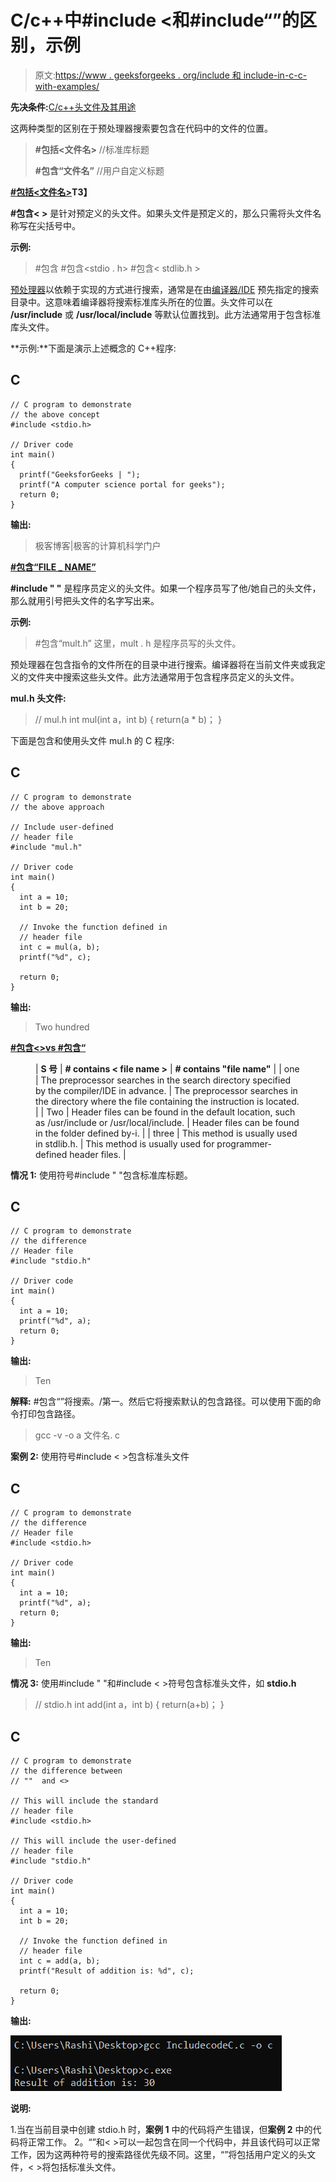 # C/c++中#include <和#include“”的区别，示例

> 原文:[https://www . geeksforgeeks . org/include 和 include-in-c-c-with-examples/](https://www.geeksforgeeks.org/difference-between-include-and-include-in-c-c-with-examples/)

**先决条件:**[C/c++头文件及其用途](https://www.geeksforgeeks.org/header-files-in-c-cpp-and-its-uses/)

这两种类型的区别在于预处理器搜索要包含在代码中的文件的位置。

> **#包括<文件名>** //标准库标题
> 
> **#包含“文件名”** //用户自定义标题

**<u>#包括<文件名></u>T3】**

**#包含< >** 是针对预定义的头文件。如果头文件是预定义的，那么只需将头文件名称写在尖括号中。

**示例:**

> #包含 <iostream>#包含<stdio . h>
> #包含< stdlib.h ></iostream>

[预处理器](https://www.geeksforgeeks.org/cc-preprocessors/)以依赖于实现的方式进行搜索，通常是在由[编译器/IDE](https://www.geeksforgeeks.org/top-5-free-online-ide-compilers-in-2020/) 预先指定的搜索目录中。这意味着编译器将搜索标准库头所在的位置。头文件可以在 **/usr/include** 或 **/usr/local/include** 等默认位置找到。此方法通常用于包含标准库头文件。

**示例:**下面是演示上述概念的 C++程序:

## C

```
// C program to demonstrate 
// the above concept
#include <stdio.h>

// Driver code
int main() 
{
  printf("GeeksforGeeks | ");
  printf("A computer science portal for geeks");
  return 0;
}
```

**输出:**

> 极客博客|极客的计算机科学门户

**<u>#包含“FILE _ NAME”</u>**

**#include " "** 是程序员定义的头文件。如果一个程序员写了他/她自己的头文件，那么就用引号把头文件的名字写出来。

**示例:**

> #包含“mult.h”
> 这里，mult . h 是程序员写的头文件。

预处理器在包含指令的文件所在的目录中进行搜索。编译器将在当前文件夹或我定义的文件夹中搜索这些头文件。此方法通常用于包含程序员定义的头文件。

**mul.h 头文件:**

> // mul.h
> int mul(int a，int b)
> {
> return(a * b)；
> }

下面是包含和使用头文件 mul.h 的 C 程序:

## C

```
// C program to demonstrate 
// the above approach

// Include user-defined 
// header file
#include "mul.h"

// Driver code
int main()
{
  int a = 10;
  int b = 20;

  // Invoke the function defined in
  // header file
  int c = mul(a, b);
  printf("%d", c);

  return 0;
}
```

**输出:**

> Two hundred

**<u>#包含<>vs #包含“</u>**

<figure class="table">

| **S 号** | **# contains < file name >** | **# contains "file name"** |
| one | The preprocessor searches in the search directory specified by the compiler/IDE in advance. | The preprocessor searches in the directory where the file containing the instruction is located. |
| Two | Header files can be found in the default location, such as /usr/include or /usr/local/include. | Header files can be found in the folder defined by-i. |
| three | This method is usually used in stdlib.h. | This method is usually used for programmer-defined header files. |

</figure>

**情况 1:** 使用符号#include " "包含标准库标题。

## C

```
// C program to demonstrate 
// the difference
// Header file
#include "stdio.h"

// Driver code
int main() 
{
  int a = 10;
  printf("%d", a);
  return 0;
}
```

**输出:**

> Ten

**解释:**
#包含“”将搜索。/第一。然后它将搜索默认的包含路径。可以使用下面的命令打印包含路径。

> gcc -v -o a 文件名. c

**案例 2:** 使用符号#include < >包含标准头文件

## C

```
// C program to demonstrate 
// the difference
// Header file
#include <stdio.h>

// Driver code
int main() 
{
  int a = 10;
  printf("%d", a);
  return 0;
}
```

**输出:**

> Ten

**情况 3:** 使用#include " "和#include < >符号包含标准头文件，如 **stdio.h**

> // stdio.h
> int add(int a，int b)
> {
> return(a+b)；
> }

## C

```
// C program to demonstrate 
// the difference between 
// ""  and <>

// This will include the standard
// header file
#include <stdio.h>

// This will include the user-defined
// header file
#include "stdio.h"

// Driver code
int main()
{
  int a = 10;
  int b = 20;

  // Invoke the function defined in
  // header file
  int c = add(a, b);
  printf("Result of addition is: %d", c);

  return 0;
}
```

**输出:**

![](img/6e6105357a484c1ea0ae43bbb9fa1551.png)

**说明:**

1.当在当前目录中创建 stdio.h 时，**案例 1** 中的代码将产生错误，但**案例 2** 中的代码将正常工作。
2。“”和< >可以一起包含在同一个代码中，并且该代码可以正常工作，因为这两种符号的搜索路径优先级不同。这里，“”将包括用户定义的头文件，< >将包括标准头文件。